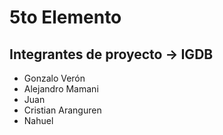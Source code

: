 # 5to Elemento
Integrantes de proyecto -> **IGDB**
-----------------------
* Gonzalo Verón
* Alejandro Mamani
* Juan
* Cristian Aranguren
* Nahuel 




